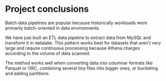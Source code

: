 
# Project conclusions
Batch data pipelines are popular because historically workloads were primarily batch-oriented in data environments.

We have just built an ETL data pipeline to extract data from MySQL and transform it in datalake. This pattern works best for datasets that aren't very large and require continuous processing because Athena charges according to the volume of data scanned.

The method works well when converting data into columnar formats like Parquet or ORC, combining several tiny files into bigger ones, or bucketing and adding partitions.
